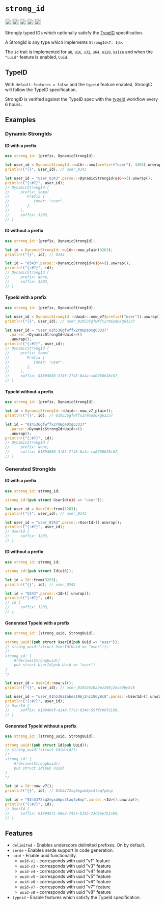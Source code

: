 # `strong_id`

[<img alt="github" src="https://img.shields.io/badge/johnnynotsolucky/strong_id-8da0cb?style=for-the-badge&labelColor=555555&logo=github" height="20">](https://github.com/johnnynotsolucky/strong_id)
[<img alt="crates.io" src="https://img.shields.io/crates/v/strong_id.svg?style=for-the-badge&color=fc8d62&logo=rust" height="20">](https://crates.io/crates/strong_id)
[<img alt="docs.rs" src="https://img.shields.io/badge/docs.rs-strong_id-66c2a5?style=for-the-badge&labelColor=555555&logo=docs.rs" height="20">](https://docs.rs/strong_id)
[<img alt="ci status" src="https://img.shields.io/github/actions/workflow/status/johnnynotsolucky/strong_id/ci.yaml?branch=main&style=for-the-badge&label=CI" height="20">](https://github.com/johnnynotsolucky/strong_id/actions/workflows/ci.yaml)
[<img alt="typeid spec status" src="https://img.shields.io/github/actions/workflow/status/johnnynotsolucky/strong_id/typeid_spec.yaml?branch=main&style=for-the-badge&label=TypeID" height="20">](https://github.com/johnnynotsolucky/strong_id/actions/workflows/typeid_spec.yaml)

Strongly typed IDs which optionally satisfy the [TypeID](https://github.com/jetpack-io/typeid) specification.

A StrongId is any type which implements `StrongId<T: Id>`. 

The `Id` trait is implemented for `u8`, `u16`, `u32`, `u64`, `u128`, `usize` and when the `"uuid"` feature is enabled, 
`Uuid`.


## TypeID

With `default-features = false` and the `typeid` feature enabled, StrongID will follow the TypeID specification. 

StrongID is verified against the TypeID spec with the 
[typeid](https://github.com/johnnynotsolucky/strong_id/actions/workflows/typeid_spec.yaml) workflow every 6 hours.

## Examples

### Dynamic StrongIds

#### ID with a prefix
```rust
use strong_id::{prefix, DynamicStrongId};

let user_id = DynamicStrongId::<u16>::new(prefix!("user"), 3203).unwrap();
println!("{}", user_id); // user_0343

let user_id = "user_0343".parse::<DynamicStrongId<u16>>().unwrap();
println!("{:#?}", user_id);
// DynamicStrongId {
//     prefix: Some(
//        Prefix {
//           inner: "user",
//        },
//     ),
//     suffix: 3203,
// }
```

#### ID without a prefix
```rust
use strong_id::{prefix, DynamicStrongId};

let id = DynamicStrongId::<u16>::new_plain(3203);
println!("{}", id); // 0343

let id = "0343".parse::<DynamicStrongId<u16>>().unwrap();
println!("{:#?}", id);
// DynamicStrongId {
//     prefix: None,
//     suffix: 3203,
// }
```

#### TypeId with a prefix

```rust
use strong_id::{prefix, DynamicStrongId};

let user_id = DynamicStrongId::<Uuid>::now_v7(prefix!("user")).unwrap();
println!("{}", user_id); // user_01h536gfwffx2rm6pa0xg63337

let user_id = "user_01h536gfwffx2rm6pa0xg63337"
  .parse::<DynamicStrongId<Uuid>>()
  .unwrap();
println!("{:#?}", user_id);
// DynamicStrongId {
//     prefix: Some(
//        Prefix {
//           inner: "user",
//        },
//     ),
//     suffix: 01894668-3f8f-7f45-8a1a-ca0760618c67,
// }
```

#### TypeId without a prefix

```rust
use strong_id::{prefix, DynamicStrongId};

let id = DynamicStrongId::<Uuid>::now_v7_plain();
println!("{}", id); // 01h536gfwffx2rm6pa0xg63337

let id = "01h536gfwffx2rm6pa0xg63337"
  .parse::<DynamicStrongId<Uuid>>()
  .unwrap();
println!("{:#?}", id);
// DynamicStrongId {
//     prefix: None,
//     suffix: 01894668-3f8f-7f45-8a1a-ca0760618c67,
// }
```

### Generated StrongIds

#### ID with a prefix
```rust
use strong_id::strong_id;

strong_id!(pub struct UserId(u16 => "user"));

let user_id = UserId::from(3203);
println!("{}", user_id); // user_0343

let user_id = "user_0343".parse::<UserId>().unwrap();
println!("{:#?}", user_id);
// UserId {
//     suffix: 3203,
// }
```

#### ID without a prefix

```rust
use strong_id::strong_id;

strong_id!(pub struct Id(u16));

let id = Id::from(3203);
println!("{}", id); // user_0343

let id = "0343".parse::<Id>().unwrap();
println!("{:#?}", id);
// Id {
//     suffix: 3203,
// }
```

#### Generated TypeId with a prefix

```rust
use strong_id::{strong_uuid, StrongUuid};

strong_uuid!(pub struct UserId(pub Uuid => "user"));
// strong_uuid!(struct UserId(Uuid => "user"));
/*
strong_id! {
    #[derive(StrongUuid)]
    pub struct UserId(pub Uuid => "user")    
}
*/

let user_id = UserId::now_v7();
println!("{}", user_id); // user_01h536z8abez196j2nzz06y8c8

let user_id = "user_01h536z8abez196j2nzz06y8c8".parse::<UserId>().unwrap();
println!("{:#?}", user_id);
// UserId {
//     suffix: 0189466f-a14b-77c2-9348-55ffc06f2188,
// }
```

#### Generated TypeId without a prefix

```rust
use strong_id::{strong_uuid, StrongUuid};

strong_uuid!(pub struct Id(pub Uuid));
// strong_uuid!(struct Id(Uuid));
/*
strong_id! {
    #[derive(StrongUuid)]
    pub struct Id(pub Uuid)    
}
*/

let id = Id::now_v7();
println!("{}", id); // 01h5372sq2egxb6ps3taq7p6np

let id = "01h5372sq2egxb6ps3taq7p6np".parse::<Id>().unwrap();
println!("{:#?}", id);
// UserId {
//     suffix: 01894671-66e2-743a-b35b-23d2ae7b1ab6,
// }
```

## Features

- `delimited` - Enables underscore delimited prefixes. On by default.
- `serde` - Enables serde support in code generation.
- `uuid` - Enable uuid functionality.
  - `uuid-v1` - corresponds with uuid "v1" feature
  - `uuid-v3` - corresponds with uuid "v3" feature
  - `uuid-v4` - corresponds with uuid "v4" feature
  - `uuid-v5` - corresponds with uuid "v5" feature
  - `uuid-v6` - corresponds with uuid "v6" feature
  - `uuid-v7` - corresponds with uuid "v7" feature
  - `uuid-v8` - corresponds with uuid "v8" feature
- `typeid` - Enable features which satisfy the TypeId specification.
